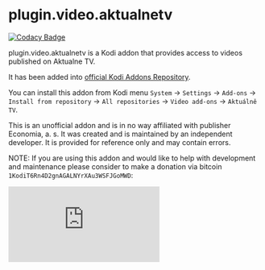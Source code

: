 # plugin.video.aktualnetv

[![Codacy Badge](https://api.codacy.com/project/badge/Grade/fe17cce0b6a248b68829f5bcc1701e77)](https://www.codacy.com/app/petrkutalek/plugin.video.aktualnetv)

plugin.video.aktualnetv is a Kodi addon that provides access
to videos published on Aktualne TV.

It has been added into [official Kodi Addons Repository](http://addons.kodi.tv/show/plugin.video.aktualnetv/).

You can install this addon from Kodi menu `System` →
`Settings` → `Add-ons` → `Install from repository` →
`All repositories` → `Video add-ons` → `Aktuálně TV`.

This is an unofficial addon and is in no way affiliated with
publisher Economia, a. s. It was created and is maintained by
an independent developer. It is provided for reference only
and may contain errors.

NOTE: If you are using this addon and would like to help with
development and maintenance please consider to make a donation
via bitcoin `1KodiT6Rn4D2gnAGALNYrXAu3WSFJGoMWD`:

![bitcoin 1KodiT6Rn4D2gnAGALNYrXAu3WSFJGoMWD](https://bitref.com/qr.php?data=1KodiT6Rn4D2gnAGALNYrXAu3WSFJGoMWD)
